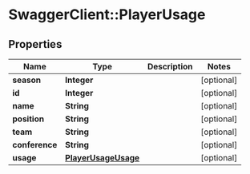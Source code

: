 # SwaggerClient::PlayerUsage

## Properties
Name | Type | Description | Notes
------------ | ------------- | ------------- | -------------
**season** | **Integer** |  | [optional] 
**id** | **Integer** |  | [optional] 
**name** | **String** |  | [optional] 
**position** | **String** |  | [optional] 
**team** | **String** |  | [optional] 
**conference** | **String** |  | [optional] 
**usage** | [**PlayerUsageUsage**](PlayerUsageUsage.md) |  | [optional] 


